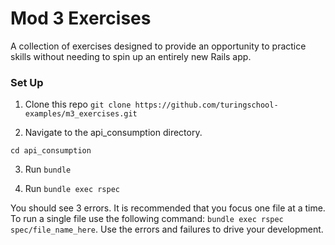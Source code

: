 # Mod 3 Exercises

A collection of exercises designed to provide an opportunity to practice skills without needing to spin up an entirely new Rails app.

### Set Up
1. Clone this repo `git clone https://github.com/turingschool-examples/m3_exercises.git`

2. Navigate to the api_consumption directory.

  `cd api_consumption`

3. Run `bundle`

4. Run `bundle exec rspec`

  You should see 3 errors. It is recommended that you focus one file at a time. To run a single file use the following command: `bundle exec rspec spec/file_name_here`. Use the errors and failures to drive your development.

